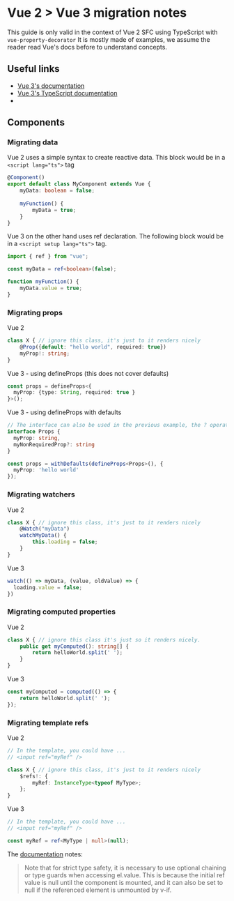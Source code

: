# Vue 2 > Vue 3 migration notes

This guide is only valid in the context of Vue 2 SFC using TypeScript with `vue-property-decorator`
It is mostly made of examples, we assume the reader read Vue's docs before to understand concepts.

## Useful links

- [Vue 3's documentation](https://vuejs.org/guide/introduction.html)
- [Vue 3's TypeScript documentation](https://vuejs.org/guide/typescript/overview.html)
- 
## Components
### Migrating data
Vue 2 uses a simple syntax to create reactive data. This block would be in a `<script lang="ts">` tag 
```ts
@Component()
export default class MyComponent extends Vue {
    myData: boolean = false;
    
    myFunction() {
        myData = true;
    }
}
```

Vue 3 on the other hand uses ref declaration. The following block would be in a `<script setup lang="ts">` tag.
```ts
import { ref } from "vue";

const myData = ref<boolean>(false);

function myFunction() {
    myData.value = true;
}
```

### Migrating props

Vue 2

```ts
class X { // ignore this class, it's just to it renders nicely
    @Prop({default: "hello world", required: true})
    myProp!: string;
}
```

Vue 3 - using defineProps (this does not cover defaults)
```ts
const props = defineProps<{
  myProp: {type: String, required: true }
}>();
```

Vue 3 - using defineProps with defaults
```ts
// The interface can also be used in the previous example, the ? operator marks as not required. 
interface Props {
  myProp: string,
  myNonRequiredProp?: string
}

const props = withDefaults(defineProps<Props>(), {
  myProp: 'hello world'
});
```

### Migrating watchers

Vue 2 
```ts
class X { // ignore this class, it's just to it renders nicely
    @Watch("myData")
    watchMyData() {
        this.loading = false;
    }
}
```

Vue 3
```ts
watch(() => myData, (value, oldValue) => {
  loading.value = false;
})
```

### Migrating computed properties

Vue 2
```ts
class X { // ignore this class it's just so it renders nicely.
    public get myComputed(): string[] {
        return helloWorld.split(' ');
    }
}
```

Vue 3
```ts
const myComputed = computed(() => {
    return helloWorld.split(' ');
});
```

### Migrating template refs

Vue 2
```ts
// In the template, you could have ...
// <input ref="myRef" />

class X { // ignore this class, it's just to it renders nicely
    $refs!: {
        myRef: InstanceType<typeof MyType>;
    };
}
```

Vue 3
```ts
// In the template, you could have ...
// <input ref="myRef" />

const myRef = ref<MyType | null>(null);
```

The [documentation](https://vuejs.org/guide/typescript/composition-api.html#typing-template-refs) notes:
> Note that for strict type safety, it is necessary to use optional chaining or type guards when accessing el.value. This is because the initial ref value is null until the component is mounted, and it can also be set to null if the referenced element is unmounted by v-if.

